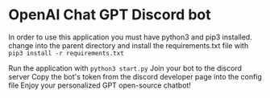 # OpenAI Chat GPT Discord bot 
In order to use this application you must have python3 and pip3 installed. change into the parent directory and install the requirements.txt file with ```pip3 install -r requirements.txt```

Run the application with ```python3 start.py``` Join your bot to the discord server Copy the bot's token from the discord developer page into the config file Enjoy your personalized GPT open-source chatbot!

